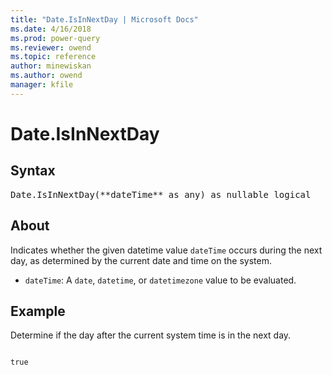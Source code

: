 ```yaml
---
title: "Date.IsInNextDay | Microsoft Docs"
ms.date: 4/16/2018
ms.prod: power-query
ms.reviewer: owend
ms.topic: reference
author: minewiskan
ms.author: owend
manager: kfile
---
```

# Date.IsInNextDay

## Syntax

<pre>
Date.IsInNextDay(**dateTime** as any) as nullable logical
</pre>

## About
Indicates whether the given datetime value `dateTime` occurs during the next day, as determined by the current date and time on the system. 
- `dateTime`: A `date`, `datetime`, or `datetimezone` value to be evaluated.

## Example 
Determine if the day after the current system time is in the next day.

```powerquery-mDate.IsInNextDay(Date.AddDays(DateTime.FixedLocalNow(), 1))
```

`true`

